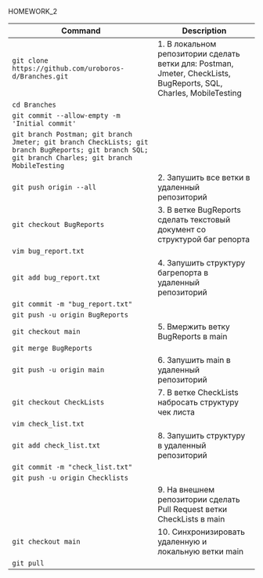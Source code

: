 HOMEWORK_2

| Command | Description |
| ---- | --- |
|`git clone https://github.com/uroboros-d/Branches.git`|1. В локальном репозитории сделать ветки для: Postman, Jmeter, CheckLists, BugReports, SQL, Charles, MobileTesting|
|`cd Branches`||
|`git commit --allow-empty -m 'Initial commit'`|
|`git branch Postman; git branch Jmeter; git branch CheckLists; git branch BugReports; git branch SQL; git branch Charles; git branch MobileTesting ` |                                     |
| `git push origin --all `|                           2. Запушить все ветки в удаленный репозиторий |
| `git checkout BugReports  `|                      3. В ветке BugReports сделать текстовый документ со структурой баг репорта |
| `vim bug_report.txt  `|                     |
| `git add bug_report.txt  `|                                      4. Запушить структуру багрепорта в удаленный репозиторий |
| `git commit -m "bug_report.txt"`| |
| `git push -u origin BugReports`| |
| `git checkout main `|                              5. Вмержить ветку BugReports в main |
| `git merge BugReports`| |
| `git push -u origin main     `|                                   6. Запушить main в удаленный репозиторий |
| `git checkout CheckLists `|                        7. В ветке CheckLists набросать структуру чек листа    |                                        
| `vim check_list.txt`| |
| `git add check_list.txt `|                                      8. Запушить структуру в удаленный репозиторий |
| `git commit -m "check_list.txt"`| |
| `git push -u origin Checklists`| |
| |                                             9. На внешнем репозитории сделать Pull Request ветки CheckLists в main |
| `git checkout main    `|                           10. Синхронизировать удаленную и локальную ветки main |
| `git pull`| |
